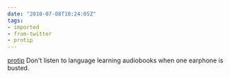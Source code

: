 ```yaml
---
date: "2010-07-08T10:24:05Z"
tags:
- imported
- from-twitter
- protip
---
```

[protip](/tags/protip) Don't listen to language learning audiobooks when one earphone is busted.
